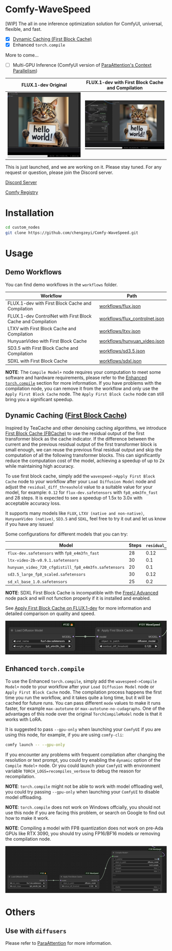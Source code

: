 # Comfy-WaveSpeed

[WIP] The all in one inference optimization solution for ComfyUI, universal, flexible, and fast.

- [x] [Dynamic Caching (First Block Cache)](https://github.com/chengzeyi/ParaAttention?tab=readme-ov-file#first-block-cache-our-dynamic-caching)
- [x] Enhanced `torch.compile`

More to come...

- [ ] Multi-GPU Inference (ComfyUI version of [ParaAttention's Context Parallelism](https://github.com/chengzeyi/ParaAttention?tab=readme-ov-file#context-parallelism))

| FLUX.1-dev Original | FLUX.1-dev with First Block Cache and Compilation |
| - | - |
| ![FLUX.1-dev Original](./assets/flux_original.png) | ![FLUX.1-dev with First Block Cache and Compilation](./assets/flux_optimized.png) |

This is just launched, and we are working on it. Please stay tuned.
For any request or question, please join the Discord server.

[Discord Server](https://discord.gg/xtk6jUtYtr)

[Comfy Registry](https://registry.comfy.org/nodes/wavespeed)

# Installation

```bash
cd custom_nodes
git clone https://github.com/chengzeyi/Comfy-WaveSpeed.git
```

# Usage

## Demo Workflows

You can find demo workflows in the `workflows` folder.

| Workflow | Path |
| - | - |
| FLUX.1-dev with First Block Cache and Compilation | [workflows/flux.json](./workflows/flux.json)
| FLUX.1-dev ControlNet with First Block Cache and Compilation | [workflows/flux_controlnet.json](./workflows/flux_controlnet.json)
| LTXV with First Block Cache and Compilation | [workflows/ltxv.json](./workflows/ltxv.json)
| HunyuanVideo with First Block Cache | [workflows/hunyuan_video.json](./workflows/hunyuan_video.json)
| SD3.5 with First Block Cache and Compilation | [workflows/sd3.5.json](./workflows/sd3.5.json)
| SDXL with First Block Cache | [workflows/sdxl.json](./workflows/sdxl.json)

**NOTE**: The `Compile Model+` node requires your computation to meet some software and hardware requirements, please refer to the [Enhanced `torch.compile`](#enhanced-torchcompile) section for more information.
If you have problems with the compilation node, you can remove it from the workflow and only use the `Apply First Block Cache` node.
The `Apply First Block Cache` node can still bring you a significant speedup.

## Dynamic Caching ([First Block Cache](https://github.com/chengzeyi/ParaAttention?tab=readme-ov-file#first-block-cache-our-dynamic-caching))

Inspired by TeaCache and other denoising caching algorithms, we introduce [First Block Cache (FBCache)](https://github.com/chengzeyi/ParaAttention?tab=readme-ov-file#first-block-cache-our-dynamic-caching) to use the residual output of the first transformer block as the cache indicator.
If the difference between the current and the previous residual output of the first transformer block is small enough, we can reuse the previous final residual output and skip the computation of all the following transformer blocks.
This can significantly reduce the computation cost of the model, achieving a speedup of up to 2x while maintaining high accuracy.

To use first block cache, simply add the `wavespeed->Apply First Block Cache` node to your workflow after your `Load Diffusion Model` node and adjust the `residual_diff_threashold` value to a suitable value for your model, for example: `0.12` for `flux-dev.safetensors` with `fp8_e4m3fn_fast` and 28 steps.
It is expected to see a speedup of 1.5x to 3.0x with acceptable accuracy loss.

It supports many models like `FLUX`, `LTXV (native and non-native)`, `HunyuanVideo (native)`, `SD3.5` and `SDXL`, feel free to try it out and let us know if you have any issues!

Some configurations for different models that you can try:

| Model | Steps | `residual_diff_threashold` |
| - | - | - |
| `flux-dev.safetensors` with `fp8_e4m3fn_fast` | 28 | 0.12 |
| `ltx-video-2b-v0.9.1.safetensors` | 30 | 0.1 |
| `hunyuan_video_720_cfgdistill_fp8_e4m3fn.safetensors` | 20 | 0.1 |
| `sd3.5_large_fp8_scaled.safetensors` | 30 | 0.12 |
| `sd_xl_base_1.0.safetensors` | 25 | 0.2 |

**NOTE**: SDXL First Block Cache is incompatible with the [FreeU Advanced](https://github.com/WASasquatch/FreeU_Advanced) node pack and will not function properly if it is installed and enabled.

See [Apply First Block Cache on FLUX.1-dev](https://github.com/chengzeyi/ParaAttention/blob/main/doc/fastest_flux.md#apply-first-block-cache-on-flux1-dev) for more information and detailed comparison on quality and speed.

![Usage of First Block Cache](./assets/usage_fbcache.png)

## Enhanced `torch.compile`

To use the Enhanced `torch.compile`, simply add the `wavespeed->Compile Model+` node to your workflow after your `Load Diffusion Model` node or `Apply First Block Cache` node.
The compilation process happens the first time you run the workflow, and it takes quite a long time, but it will be cached for future runs.
You can pass different `mode` values to make it runs faster, for example `max-autotune` or `max-autotune-no-cudagraphs`.
One of the advantages of this node over the original `TorchCompileModel` node is that it works with LoRA.

It is suggested to pass `--gpu-only` when launching your `ComfyUI` if you are using this node, for example, if you are using `comfy-cli`:

```bash
comfy launch -- --gpu-only
```

If you encounter any problems with frequent compilation after changing the resolution or text prompt, you could try enabling the `dynamic` option of the `Compile Model+` node.
Or you could launch your `ComfyUI` with environment variable `TORCH_LOGS=recompiles_verbose` to debug the reason for recompilation.

**NOTE**: `torch.compile` might not be able to work with model offloading well, you could try passing `--gpu-only` when launching your `ComfyUI` to disable model offloading.

**NOTE**: `torch.compile` does not work on Windows offcially, you should not use this node if you are facing this problem, or search on Google to find out how to make it work.

**NOTE**: Compiling a model with FP8 quantization does not work on pre-Ada GPUs like RTX 3090, you should try using FP16/BF16 models or removing the compilation node.

![Usage of Enhanced `torch.compile`](./assets/usage_compile.png)

# Others

## Use with `diffusers`

Please refer to [ParaAttention](https://github.com/chengzeyi/ParaAttention) for more information.
